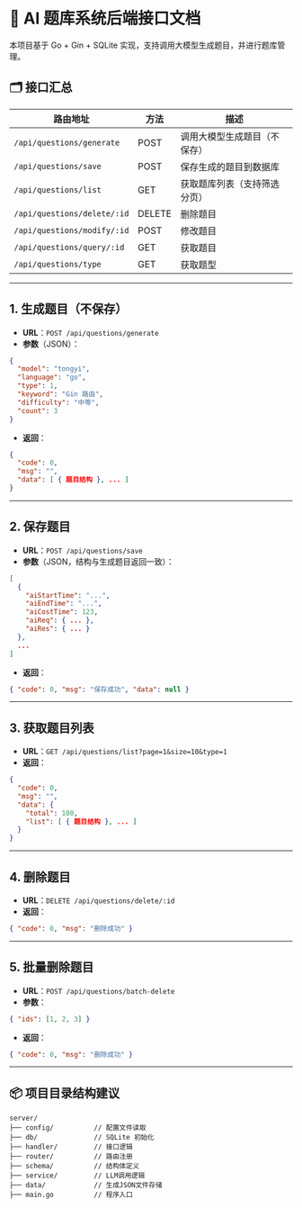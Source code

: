 # 🧠 AI 题库系统后端接口文档

本项目基于 Go + Gin + SQLite 实现，支持调用大模型生成题目，并进行题库管理。

## 🗂 接口汇总

| 路由地址                      | 方法   | 描述                   |
|-------------------------------|--------|------------------------|
| `/api/questions/generate`     | POST   | 调用大模型生成题目（不保存） |
| `/api/questions/save`         | POST   | 保存生成的题目到数据库      |
| `/api/questions/list`         | GET    | 获取题库列表（支持筛选分页） |
| `/api/questions/delete/:id`   | DELETE | 删除题目               |       
| `/api/questions/modify/:id`   | POST   | 修改题目          |  
| `/api/questions/query/:id `     | GET    | 获取题目 |
| `/api/questions/type `        | GET    | 获取题型 |
---

## 1. 生成题目（不保存）

- **URL**：`POST /api/questions/generate`
- **参数**（JSON）：
```json
{
  "model": "tongyi",
  "language": "go",
  "type": 1,
  "keyword": "Gin 路由",
  "difficulty": "中等",
  "count": 3
}
```
- **返回**：
```json
{
  "code": 0,
  "msg": "",
  "data": [ { 题目结构 }, ... ]
}
```

---

## 2. 保存题目

- **URL**：`POST /api/questions/save`
- **参数**（JSON，结构与生成题目返回一致）：
```json
[
  {
    "aiStartTime": "...",
    "aiEndTime": "...",
    "aiCostTime": 123,
    "aiReq": { ... },
    "aiRes": { ... }
  },
  ...
]
```
- **返回**：
```json
{ "code": 0, "msg": "保存成功", "data": null }
```

---

## 3. 获取题目列表

- **URL**：`GET /api/questions/list?page=1&size=10&type=1`
- **返回**：
```json
{
  "code": 0,
  "msg": "",
  "data": {
    "total": 100,
    "list": [ { 题目结构 }, ... ]
  }
}
```

---

## 4. 删除题目

- **URL**：`DELETE /api/questions/delete/:id`
- **返回**：
```json
{ "code": 0, "msg": "删除成功" }
```

---

## 5. 批量删除题目

- **URL**：`POST /api/questions/batch-delete`
- **参数**：
```json
{ "ids": [1, 2, 3] }
```
- **返回**：
```json
{ "code": 0, "msg": "删除成功" }
```

---

## 📦 项目目录结构建议

```
server/
├── config/          // 配置文件读取
├── db/              // SQLite 初始化
├── handler/         // 接口逻辑
├── router/          // 路由注册
├── schema/          // 结构体定义
├── service/         // LLM调用逻辑
├── data/            // 生成JSON文件存储
├── main.go          // 程序入口
```

